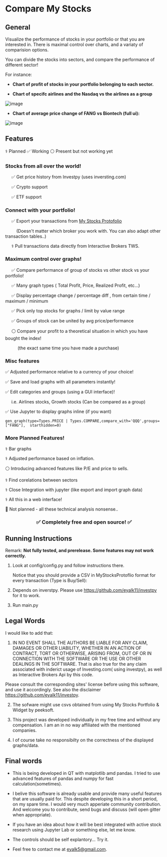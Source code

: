 
# Compare My Stocks

## General 
Visualize the performance of stocks in your portfolio or that  you are interested in.
There is maximal control over charts, and a variaty of comparision options. 

You can divide the stocks into sectors, and compare the performance of different sector! 

For instance: 

* **Chart of profit of stocks in your portfolio belonging to each sector.** 

* **Chart of specifc airlines and the Nasdaq vs the airlines as a group**
 
![image](https://user-images.githubusercontent.com/72234965/147842609-bf1323af-a4dd-48e1-ae71-c7d95109b990.png)

* **Chart of average price change of FANG vs Biontech (full ui):** 
 
![image](https://user-images.githubusercontent.com/72234965/137415199-b4d6d463-5ef0-4cc9-930c-58b086a94f5b.png)



##  Features 
⚕️	Planned
✅ Working 
⚪ Present but not working yet
### **Stocks from all over the world!**
 
&nbsp;&nbsp;&nbsp;&nbsp; ✅ Get price history from Investpy (uses inversting.com)  

&nbsp;&nbsp;&nbsp;&nbsp; ✅ Crypto support 

&nbsp;&nbsp;&nbsp;&nbsp; ✅ ETF support 

### **Connect with your portfolio!**

&nbsp;&nbsp;&nbsp;&nbsp; ✅ Export your transactions from [My Stocks Protofolio](https://play.google.com/store/apps/details?id=co.peeksoft.stocks) 

&nbsp;&nbsp;&nbsp;&nbsp;&nbsp;&nbsp;&nbsp;&nbsp; (Doesn't matter which broker you work with. You can also adapt other transaction tables..)

&nbsp;&nbsp;&nbsp;&nbsp; ⚕️ Pull transactions data directly from Interactive Brokers TWS. 

### **Maximum control over graphs!**

 &nbsp;&nbsp;&nbsp;&nbsp; ✅ Compare performance of group of stocks vs other stock vs your portfolio! 

&nbsp;&nbsp;&nbsp;&nbsp; ✅ Many graph types ( Total Profit, Price, Realized Profit, etc...) 

&nbsp;&nbsp;&nbsp;&nbsp; ✅ Display percentage change / percentage diff , from certain time / maximum / minimum 

&nbsp;&nbsp;&nbsp;&nbsp; ✅ Pick only top stocks for graphs / limit by value range

&nbsp;&nbsp;&nbsp;&nbsp; ✅ Groups of stock can be united by avg price/performance 

&nbsp;&nbsp;&nbsp;&nbsp; ⚪ Compare your profit to a theoretical situation in which you have bought the index!

&nbsp;&nbsp;&nbsp;&nbsp; &nbsp;&nbsp;&nbsp;&nbsp; (the exact same time you have made a purchase)

### Misc features 

✅ Adjusted performance relative to a currency of your choice! 

✅ Save and load graphs with all parameters instantly! 

✅ Edit categories and groups (using a GUI interface)! 

&nbsp;&nbsp;&nbsp;&nbsp;  i.e. Airlines stocks, Growth stocks (Can be compared as a group)

✅ Use Jupyter to display graphs inline (if you want) 
```
gen_graph(type=Types.PRICE | Types.COMPARE,compare_with='QQQ',groups=["FANG"],  starthidden=0)
```


### More Planned Features!

⚕️	Bar graphs 

⚕️ Adjusted performance based on  inflation. 

⚪ Introducing advanced features like P/E and price to sells.

⚕️ Find corelations between sectors  

⚕️ Close Integration  with jupyter (like export and import graph data) 

⚕️ All this in a web interface!

🔴 Not planned - all these technical analysis nonsense..

 ###  <p align="center">  ✅ Completely free and open source! ✅  </p>

## Running Instructions

Remark: **Not fully tested, and prerelease. Some features may not work correctly.** 

 1. Look at config/config.py and follow instructions there.

    Notice that you should provide a CSV in MyStocksProtoflio format for every transaction (Type is Buy/Sell):
 3. Depends on inverstpy. Please use https://github.com/eyalk11/investpy for it to work.
 4. Run main.py

## Legal Words

I would like to add that: 

1. IN NO EVENT SHALL THE AUTHORS BE LIABLE FOR ANY CLAIM, DAMAGES OR OTHER LIABILITY, WHETHER IN AN ACTION OF CONTRACT, TORT OR OTHERWISE, ARISING FROM, OUT OF OR IN CONNECTION WITH THE SOFTWARE OR THE USE OR OTHER DEALINGS IN THE SOFTWARE. That is also true for the any claim associated with inderict usage of Investing.com( using investpy), as well as Interactive Brokers Api by this code. 

Please consult the corresponding sites' license before using this software, and use it accordingly. See also the disclaimer https://github.com/eyalk11/investpy.

2. The sofware might use csvs obtained from using  My Stocks Portfolio & Widget by peeksoft.   

3. This project was developed individually in my free time and without any compensation. I am an in no way affiliated with the mentioned companies. 

4. I of course take no responsibilty on the correctness of the displayed graphs/data. 

## Final words
* This is being developed in QT with matplotlib amd pandas. I tried to use advanced features of pandas and numpy for fast calculation(sometimes).



* I belive this software is already usable and provide many useful features that are usually paid for. This despite developing this in a short period, on my spare time. I would very much apperiate community contribution. And welcome you to contribute, send bugs and discuss (will open gitter when appropriate). 

* If you have an idea about how it will be best integrated with active stock research using Jupyter Lab or something else, let me know. 

* The controls should be self explantory... Try it. 
 
* Feel free to contact me at eyalk5@gmail.com.

